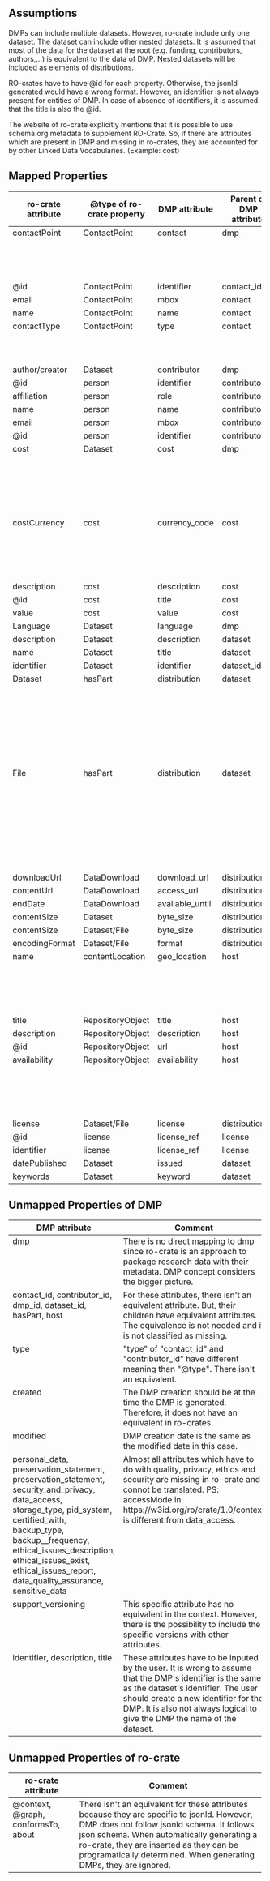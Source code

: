 ## Assumptions

<p>
  DMPs can include multiple datasets. However, ro-crate include only one
  dataset. The dataset can include other nested datasets. It is assumed that
  most of the data for the dataset at the root (e.g. funding, contributors,
  authors,...) is equivalent to the data of DMP. Nested datasets will be
  included as elements of distributions.
</p>
<p>
  RO-crates have to have @id for each property. Otherwise, the jsonld generated
  would have a wrong format. However, an identifier is not always present for
  entities of DMP. In case of absence of identifiers, it is assumed that the
  title is also the @id.
</p>
<p>
  The website of ro-crate explicitly mentions that it is possible to use
  schema.org metadata to supplement RO-Crate. So, if there are attributes which
  are present in DMP and missing in ro-crates, they are accounted for by other
  Linked Data Vocabularies. (Example: cost)
</p>

## Mapped Properties

<table style="width: 99%;">
  <thead>
    <tr>
      <th>ro-crate attribute</th>
      <th>@type of ro-crate property</th>
      <th>DMP attribute</th>
      <th>Parent of DMP attribute</th>
      <th>Comment/Assumption</th>
    </tr>
  </thead>
  <tbody>
    <tr>
      <td valign="top">contactPoint</td>
      <td valign="top">ContactPoint</td>
      <td valign="top">contact</td>
      <td valign="top">dmp</td>
      <td valign="top">
        It is assumed that the contact person for the DMP is the same as the
        contact person of the dataset.
      </td>
    </tr>
    <tr>
      <td valign="top">@id</td>
      <td valign="top">ContactPoint</td>
      <td valign="top">identifier</td>
      <td valign="top">contact_id</td>
      <td valign="top"></td>
    </tr>
    <tr>
      <td valign="top">email</td>
      <td valign="top">ContactPoint</td>
      <td valign="top">mbox</td>
      <td valign="top">contact</td>
      <td valign="top"></td>
    </tr>
    <tr>
      <td valign="top">name</td>
      <td valign="top">ContactPoint</td>
      <td valign="top">name</td>
      <td valign="top">contact</td>
      <td valign="top"></td>
    </tr>
    <tr>
      <td valign="top">contactType</td>
      <td valign="top">ContactPoint</td>
      <td valign="top">type</td>
      <td valign="top">contact</td>
      <td valign="top">
        These attributes are not exactly equivalent. But, they are close enough.
      </td>
    </tr>
    <tr>
      <td valign="top">author/creator</td>
      <td valign="top">Dataset</td>
      <td valign="top">contributor</td>
      <td valign="top">dmp</td>
      <td valign="top"></td>
    </tr>
    <tr>
      <td valign="top">@id</td>
      <td valign="top">person</td>
      <td valign="top">identifier</td>
      <td valign="top">contributor_id</td>
      <td valign="top"></td>
    </tr>
    <tr>
      <td valign="top">affiliation</td>
      <td valign="top">person</td>
      <td valign="top">role</td>
      <td valign="top">contributor</td>
      <td valign="top"></td>
    </tr>
    <tr>
      <td valign="top">name</td>
      <td valign="top">person</td>
      <td valign="top">name</td>
      <td valign="top">contributor</td>
      <td valign="top"></td>
    </tr>
    <tr>
      <td valign="top">email</td>
      <td valign="top">person</td>
      <td valign="top">mbox</td>
      <td valign="top">contributor</td>
      <td valign="top"></td>
    </tr>
    <tr>
      <td valign="top">@id</td>
      <td valign="top">person</td>
      <td valign="top">identifier</td>
      <td valign="top">contributor_id</td>
      <td valign="top"></td>
    </tr>
    <tr>
      <td valign="top">cost</td>
      <td valign="top">Dataset</td>
      <td valign="top">cost</td>
      <td valign="top">dmp</td>
      <td valign="top">
        In DMP, the cost represents a list of costs related to data management.
        However, the cost for ro-crate may not include all costs.
      </td>
    </tr>
    <tr>
      <td valign="top">costCurrency</td>
      <td valign="top">cost</td>
      <td valign="top">currency_code</td>
      <td valign="top">cost</td>
      <td valign="top">
        This is not explicitly mentioned in ro-crate website. But, cost
        properties can be found in jsonld context used for ro-crates.
      </td>
    </tr>
    <tr>
      <td valign="top">description</td>
      <td valign="top">cost</td>
      <td valign="top">description</td>
      <td valign="top">cost</td>
      <td valign="top"></td>
    </tr>
    <tr>
      <td valign="top">@id</td>
      <td valign="top">cost</td>
      <td valign="top">title</td>
      <td valign="top">cost</td>
      <td valign="top"></td>
    </tr>
    <tr>
      <td valign="top">value</td>
      <td valign="top">cost</td>
      <td valign="top">value</td>
      <td valign="top">cost</td>
      <td valign="top"></td>
    </tr>
    <tr>
      <td valign="top">Language</td>
      <td valign="top">Dataset</td>
      <td valign="top">language</td>
      <td valign="top">dmp</td>
      <td valign="top"></td>
    </tr>
    <tr>
      <td valign="top">description</td>
      <td valign="top">Dataset</td>
      <td valign="top">description</td>
      <td valign="top">dataset</td>
      <td valign="top"></td>
    </tr>
    <tr>
      <td valign="top">name</td>
      <td valign="top">Dataset</td>
      <td valign="top">title</td>
      <td valign="top">dataset</td>
      <td valign="top"></td>
    </tr>
    <tr>
      <td valign="top">identifier</td>
      <td valign="top">Dataset</td>
      <td valign="top">identifier</td>
      <td valign="top">dataset_id</td>
      <td valign="top"></td>
    </tr>
    <tr>
      <td valign="top">Dataset</td>
      <td valign="top">hasPart</td>
      <td valign="top">distribution</td>
      <td valign="top">dataset</td>
      <td valign="top">
        Ro-crates usually include a lot of sub-datasets. They usually include
        information about the main dataset like encoding and size. Therefore,
        they are accounted for as distributions.
      </td>
    </tr>
    <tr>
      <td valign="top">File</td>
      <td valign="top">hasPart</td>
      <td valign="top">distribution</td>
      <td valign="top">dataset</td>
      <td valign="top">
        Ro-crates usually include a lot of sub-Files. Sub-datasets have
        sub-Files. Deeply nested files will not be taken into consideration.
        This is because it does not aline with the concept of distribution.
      </td>
    </tr>
    <tr>
      <td valign="top">downloadUrl</td>
      <td valign="top">DataDownload</td>
      <td valign="top">download_url</td>
      <td valign="top">distribution</td>
      <td valign="top"></td>
    </tr>
    <tr>
      <td valign="top">contentUrl</td>
      <td valign="top">DataDownload</td>
      <td valign="top">access_url</td>
      <td valign="top">distribution</td>
      <td valign="top"></td>
    </tr>
    <tr>
      <td valign="top">endDate</td>
      <td valign="top">DataDownload</td>
      <td valign="top">available_until</td>
      <td valign="top">distribution</td>
      <td valign="top"></td>
    </tr>
    <tr>
      <td valign="top">contentSize</td>
      <td valign="top">Dataset</td>
      <td valign="top">byte_size</td>
      <td valign="top">distribution</td>
      <td valign="top"></td>
    </tr>
    <tr>
      <td valign="top">contentSize</td>
      <td valign="top">Dataset/File</td>
      <td valign="top">byte_size</td>
      <td valign="top">distribution</td>
      <td valign="top"></td>
    </tr>
    <tr>
      <td valign="top">encodingFormat</td>
      <td valign="top">Dataset/File</td>
      <td valign="top">format</td>
      <td valign="top">distribution</td>
      <td valign="top"></td>
    </tr>
    <tr>
      <td valign="top">name</td>
      <td valign="top">contentLocation</td>
      <td valign="top">geo_location</td>
      <td valign="top">host</td>
      <td valign="top">
        It is assumed that the name is a country. But, it is not always the
        case. But, it is better than losing th e information.
      </td>
    </tr>
    <tr>
      <td valign="top">title</td>
      <td valign="top">RepositoryObject</td>
      <td valign="top">title</td>
      <td valign="top">host</td>
      <td valign="top"></td>
    </tr>
    <tr>
      <td valign="top">description</td>
      <td valign="top">RepositoryObject</td>
      <td valign="top">description</td>
      <td valign="top">host</td>
      <td valign="top"></td>
    </tr>
    <tr>
      <td valign="top">@id</td>
      <td valign="top">RepositoryObject</td>
      <td valign="top">url</td>
      <td valign="top">host</td>
      <td valign="top"></td>
    </tr>
    <tr>
      <td valign="top">availability</td>
      <td valign="top">RepositoryObject</td>
      <td valign="top">availability</td>
      <td valign="top">host</td>
      <td valign="top">
        availability is not defined exactly the same for ro-crate and DMP in
        terms of the format of the inputed value.
      </td>
    </tr>
    <tr>
      <td valign="top">license</td>
      <td valign="top">Dataset/File</td>
      <td valign="top">license</td>
      <td valign="top">distribution</td>
      <td valign="top"></td>
    </tr>
    <tr>
      <td valign="top">@id</td>
      <td valign="top">license</td>
      <td valign="top">license_ref</td>
      <td valign="top">license</td>
      <td valign="top"></td>
    </tr>
    <tr>
      <td valign="top">identifier</td>
      <td valign="top">license</td>
      <td valign="top">license_ref</td>
      <td valign="top">license</td>
      <td valign="top"></td>
    </tr>
    <tr>
      <td valign="top">datePublished</td>
      <td valign="top">Dataset</td>
      <td valign="top">issued</td>
      <td valign="top">dataset</td>
      <td valign="top"></td>
    </tr>
    <tr>
      <td valign="top">keywords</td>
      <td valign="top">Dataset</td>
      <td valign="top">keyword</td>
      <td valign="top">dataset</td>
      <td valign="top"></td>
    </tr>
  </tbody>
</table>

## Unmapped Properties of DMP

<table style="width: 99%;">
  <thead>
    <tr>
      <th>DMP attribute</th>
      <th>Comment</th>
    </tr>
  </thead>
  <tbody>
    <tr>
      <td valign="top">dmp</td>
      <td valign="top">
        There is no direct mapping to dmp since ro-crate is an approach to
        package research data with their metadata. DMP concept considers the
        bigger picture.
      </td>
    </tr>
    <tr>
      <td valign="top">
        contact_id, contributor_id, dmp_id, dataset_id, hasPart, host
      </td>
      <td valign="top">
        For these attributes, there isn't an equivalent attribute. But, their
        children have equivalent attributes. The equivalence is not needed and
        it is not classified as missing.
      </td>
    </tr>
    <tr>
      <td valign="top">type</td>
      <td valign="top">
        "type" of "contact_id" and "contributor_id" have different meaning than
        "@type". There isn't an equivalent.
      </td>
    </tr>
    <tr>
      <td valign="top">created</td>
      <td valign="top">
        The DMP creation should be at the time the DMP is generated. Therefore,
        it does not have an equivalent in ro-crates.
      </td>
    </tr>
    <tr>
      <td valign="top">modified</td>
      <td valign="top">
        DMP creation date is the same as the modified date in this case.
      </td>
    </tr>
    <tr>
      <td valign="top">
        personal_data, preservation_statement, preservation_statement,
        security_and_privacy, data_access, storage_type, pid_system,
        certified_with, backup_type, backup__frequency,
        ethical_issues_description, ethical_issues_exist, ethical_issues_report,
        data_quality_assurance, sensitive_data
      </td>
      <td valign="top">
        Almost all attributes which have to do with quality, privacy, ethics and
        security are missing in ro-crate and connot be translated. PS:
        accessMode in https://w3id.org/ro/crate/1.0/context is different from
        data_access.
      </td>
    </tr>
    <tr>
      <td valign="top">support_versioning</td>
      <td valign="top">
        This specific attribute has no equivalent in the context. However, there
        is the possibility to include the specific versions with other
        attributes.
      </td>
    </tr>
    <tr>
      <td valign="top">identifier, description, title</td>
      <td valign="top">
        These attributes have to be inputed by the user. It is wrong to assume
        that the DMP's identifier is the same as the dataset's identifier. The
        user should create a new identifier for the DMP. It is also not always
        logical to give the DMP the name of the dataset.
      </td>
    </tr>
  </tbody>
</table>

## Unmapped Properties of ro-crate

<table style="width: 99%;">
  <thead>
    <tr>
      <th>ro-crate attribute</th>
      <th>Comment</th>
    </tr>
  </thead>
  <tbody>
    <tr>
      <td valign="top">@context, @graph, conformsTo, about</td>
      <td valign="top">
        There isn't an equivalent for these attributes because they are specific
        to jsonld. However, DMP does not follow jsonld schema. It follows json
        schema. When automatically generating a ro-crate, they are inserted as
        they can be programatically determined. When generating DMPs, they are
        ignored.
      </td>
    </tr>
  </tbody>
</table>
